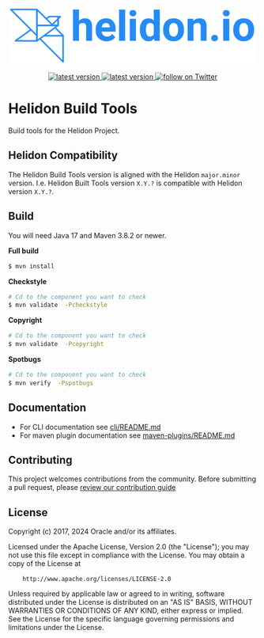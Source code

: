 <p align="center">
    <img src="./etc/images/Primary_logo_blue.png">
</p>
<p align="center">
    <a href="https://github.com/oracle/helidon-build-tools/tags">
        <img src="https://img.shields.io/github/tag/oracle/helidon-build-tools.svg" alt="latest version">
    </a>
    <a href="https://github.com/oracle/helidon-build-tools/issues">
        <img src="https://img.shields.io/github/issues/oracle/helidon-build-tools.svg" alt="latest version">
    </a>
    <a href="https://twitter.com/intent/follow?screen_name=helidon_project">
        <img src="https://img.shields.io/twitter/follow/helidon_project.svg?style=social&logo=twitter" alt="follow on Twitter">
    </a>
</p>

# Helidon Build Tools

Build tools for the Helidon Project.

## Helidon Compatibility

The Helidon Build Tools version is aligned with the Helidon `major.minor` version.
 I.e. Helidon Built Tools version `X.Y.?` is compatible with Helidon version
 `X.Y.?`.

## Build

You will need Java 17 and Maven 3.8.2 or newer.

**Full build**
```bash
$ mvn install
```

**Checkstyle**
```bash
# Cd to the component you want to check
$ mvn validate  -Pcheckstyle
```

**Copyright**

```bash
# Cd to the component you want to check
$ mvn validate  -Pcopyright
```

**Spotbugs**

```bash
# Cd to the component you want to check
$ mvn verify  -Pspotbugs
```

## Documentation

* For CLI documentation see [cli/README.md](cli/README.md)
* For maven plugin documentation see [maven-plugins/README.md](maven-plugins/README.md)

## Contributing

This project welcomes contributions from the community. Before submitting a pull request, please [review our contribution guide](./CONTRIBUTING.md)

## License

Copyright (c) 2017, 2024 Oracle and/or its affiliates.

Licensed under the Apache License, Version 2.0 (the "License");
you may not use this file except in compliance with the License.
You may obtain a copy of the License at

        http://www.apache.org/licenses/LICENSE-2.0

Unless required by applicable law or agreed to in writing, software
distributed under the License is distributed on an "AS IS" BASIS,
WITHOUT WARRANTIES OR CONDITIONS OF ANY KIND, either express or implied.
See the License for the specific language governing permissions and
limitations under the License.



